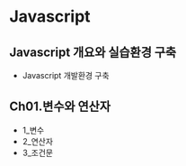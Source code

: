 # Javascript

## Javascript 개요와 실습환경 구축
 - Javascript 개발환경 구축

## Ch01.변수와 연산자
 - 1_변수
 - 2_연산자
 - 3_조건문